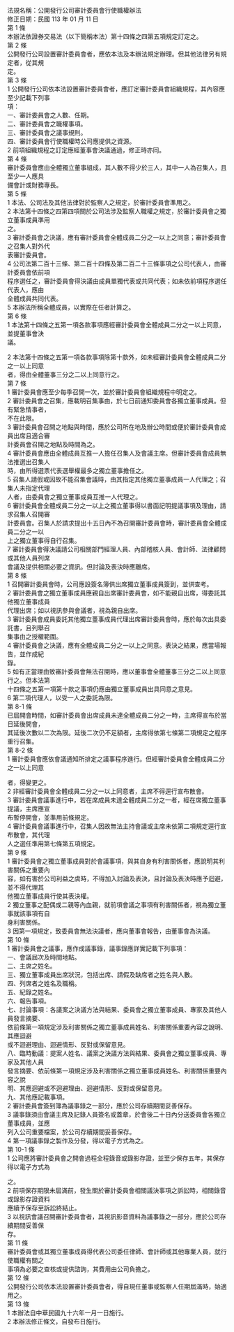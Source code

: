 法規名稱：公開發行公司審計委員會行使職權辦法  
修正日期：民國 113 年 01 月 11 日  
第 1 條  
本辦法依證券交易法（以下簡稱本法）第十四條之四第五項規定訂定之。  
第 2 條  
公開發行公司設置審計委員會者，應依本法及本辦法規定辦理。但其他法律另有規定者，從其規  
定。  
第 3 條  
1 公開發行公司依本法設置審計委員會者，應訂定審計委員會組織規程，其內容應至少記載下列事  
項：  
一、審計委員會之人數、任期。  
二、審計委員會之職權事項。  
三、審計委員會之議事規則。  
四、審計委員會行使職權時公司應提供之資源。  
2 前項組織規程之訂定應經董事會決議通過，修正時亦同。  
第 4 條  
審計委員會應由全體獨立董事組成，其人數不得少於三人，其中一人為召集人，且至少一人應具  
備會計或財務專長。  
第 5 條  
1 本法、公司法及其他法律對於監察人之規定，於審計委員會準用之。  
2 本法第十四條之四第四項關於公司法涉及監察人職權之規定，於審計委員會之獨立董事成員準用  
之。  
3 審計委員會之決議，應有審計委員會全體成員二分之一以上之同意；審計委員會之召集人對外代  
表審計委員會。  
4 公司法第二百十三條、第二百十四條及第二百二十三條事項之公司代表人，由審計委員會依前項  
程序選任之，審計委員會得決議由成員單獨代表或共同代表；如未依前項程序選任代表人，應由  
全體成員共同代表。  
5 本辦法所稱全體成員，以實際在任者計算之。  
第 6 條  
1 本法第十四條之五第一項各款事項應經審計委員會全體成員二分之一以上同意，並提董事會決  
議。  


2 本法第十四條之五第一項各款事項除第十款外，如未經審計委員會全體成員二分之一以上同意  
者，得由全體董事三分之二以上同意行之。  
第 7 條  
1 審計委員會應至少每季召開一次，並於審計委員會組織規程中明定之。  
2 審計委員會之召集，應載明召集事由，於七日前通知委員會各獨立董事成員。但有緊急情事者，  
不在此限。  
3 審計委員會召開之地點與時間，應於公司所在地及辦公時間或便於審計委員會成員出席且適合審  
計委員會召開之地點及時間為之。  
4 審計委員會應由全體成員互推一人擔任召集人及會議主席。但審計委員會成員無法推選出召集人  
時，由所得選票代表選舉權最多之獨立董事擔任之。  
5 召集人請假或因故不能召集會議時，由其指定其他獨立董事成員一人代理之；召集人未指定代理  
人者，由委員會之獨立董事成員互推一人代理之。  
6 審計委員會全體成員二分之一以上之獨立董事得以書面記明提議事項及理由，請求召集人召開審  
計委員會。召集人於請求提出十五日內不為召開審計委員會時，審計委員會全體成員二分之一以  
上之獨立董事得自行召集。  
7 審計委員會得決議請公司相關部門經理人員、內部稽核人員、會計師、法律顧問或其他人員列席  
會議及提供相關必要之資訊。但討論及表決時應離席。  
第 8 條  
1 召開審計委員會時，公司應設簽名簿供出席獨立董事成員簽到，並供查考。  
2 審計委員會之獨立董事成員應親自出席審計委員會，如不能親自出席，得委託其他獨立董事成員  
代理出席；如以視訊參與會議者，視為親自出席。  
3 審計委員會成員委託其他獨立董事成員代理出席審計委員會時，應於每次出具委託書，且列舉召  
集事由之授權範圍。  
4 審計委員會之決議，應有全體成員二分之一以上之同意。表決之結果，應當場報告，並作成紀  
錄。  
5 如有正當理由致審計委員會無法召開時，應以董事會全體董事三分之二以上同意行之。但本法第  
十四條之五第一項第十款之事項仍應由獨立董事成員出具同意之意見。  
6 第二項代理人，以受一人之委託為限。  
第 8-1 條  
已屆開會時間，如審計委員會出席成員未達全體成員二分之一時，主席得宣布於當日延後開會，  
其延後次數以二次為限。延後二次仍不足額者，主席得依第七條第二項規定之程序重行召集。  
第 8-2 條  
1 審計委員會應依會議通知所排定之議事程序進行。但經審計委員會全體成員二分之一以上同意  


者，得變更之。  
2 非經審計委員會全體成員二分之一以上同意者，主席不得逕行宣布散會。  
3 審計委員會議事進行中，若在席成員未達全體成員二分之一者，經在席獨立董事提議，主席應宣  
布暫停開會，並準用前條規定。  
4 審計委員會議事進行中，召集人因故無法主持會議或主席未依第二項規定逕行宣布散會，其代理  
人之選任準用第七條第五項規定。  
第 9 條  
1 審計委員會之獨立董事成員對於會議事項，與其自身有利害關係者，應說明其利害關係之重要內  
容，如有害於公司利益之虞時，不得加入討論及表決，且討論及表決時應予迴避，並不得代理其  
他獨立董事成員行使其表決權。  
2 獨立董事之配偶或二親等內血親，就前項會議之事項有利害關係者，視為獨立董事就該事項有自  
身利害關係。  
3 因第一項規定，致委員會無法決議者，應向董事會報告，由董事會為決議。  
第 10 條  
1 審計委員會之議事，應作成議事錄，議事錄應詳實記載下列事項：  
一、會議屆次及時間地點。  
二、主席之姓名。  
三、獨立董事成員出席狀況，包括出席、請假及缺席者之姓名與人數。  
四、列席者之姓名及職稱。  
五、紀錄之姓名。  
六、報告事項。  
七、討論事項：各議案之決議方法與結果、委員會之獨立董事成員、專家及其他人員發言摘要、  
依前條第一項規定涉及利害關係之獨立董事成員姓名、利害關係重要內容之說明、其應迴避  
或不迴避理由、迴避情形、反對或保留意見。  
八、臨時動議：提案人姓名、議案之決議方法與結果、委員會之獨立董事成員、專家及其他人員  
發言摘要、依前條第一項規定涉及利害關係之獨立董事成員姓名、利害關係重要內容之說  
明、其應迴避或不迴避理由、迴避情形、反對或保留意見。  
九、其他應記載事項。  
2 審計委員會簽到簿為議事錄之一部分，應於公司存續期間妥善保存。  
3 議事錄須由會議主席及記錄人員簽名或蓋章，於會後二十日內分送委員會各獨立董事成員，並應  
列入公司重要檔案，於公司存續期間妥善保存。  
4 第一項議事錄之製作及分發，得以電子方式為之。  
第 10-1 條  
1 公司應將審計委員會之開會過程全程錄音或錄影存證，並至少保存五年，其保存得以電子方式為  


之。  
2 前項保存期限未屆滿前，發生關於審計委員會相關議決事項之訴訟時，相關錄音或錄影存證資料  
應續予保存至訴訟終結止。  
3 以視訊會議召開審計委員會者，其視訊影音資料為議事錄之一部分，應於公司存續期間妥善保  
存。  
第 11 條  
審計委員會或其獨立董事成員得代表公司委任律師、會計師或其他專業人員，就行使職權有關之  
事項為必要之查核或提供諮詢，其費用由公司負擔之。  
第 12 條  
公開發行公司依本法設置審計委員會者，得自現任董事或監察人任期屆滿時，始適用之。  
第 13 條  
1 本辦法自中華民國九十六年一月一日施行。  
2 本辦法修正條文，自發布日施行。  


